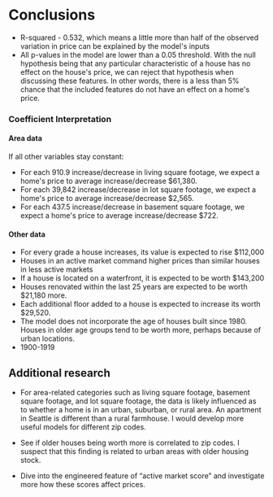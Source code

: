 # Conclusions



- R-squared - 0.532, which means a little more than half of the observed variation in price can be explained by the model's inputs
- All p-values in the model are lower than a 0.05 threshold. With the null hypothesis being that any particular characteristic of a house has no effect on the house's price, we can reject that hypothesis when discussing these features. In other words, there is a less than 5% chance that the included features do not have an effect on a home's price. 

### Coefficient Interpretation

#### Area data

If all other variables stay constant:

- For each 910.9 increase/decrease in living square footage, we expect a home's price to average increase/decrease $61,380.
- For each 39,842 increase/decrease in lot square footage, we expect a home's price to average increase/decrease $2,565.
- For each 437.5 increase/decrease in basement square footage, we expect a home's price to average increase/decrease $722.

#### Other data

- For every grade a house increases, its value is expected to rise $112,000 
- Houses in an active market command higher prices than similar houses in less active markets
- If a house is located on a waterfront, it is expected to be worth $143,200
- Houses renovated within the last 25 years are expected to be worth $21,180 more.
- Each additional floor added to a house is expected to increase its worth $29,520.
-  The model does not incorporate the age of houses built since 1980. Houses in older age groups tend to be worth more, perhaps because of urban locations.  
  - 1900-1919



## Additional research 

- For area-related categories such as living square footage, basement square footage, and lot square footage, the data is likely influenced as to whether a home is in an urban, suburban, or rural area. An apartment in Seattle is different than a rural farmhouse. I would develop more useful models for different zip codes.

- See if older houses being worth more is correlated to zip codes. I suspect that this finding is related to urban areas with older housing stock.
- Dive into the engineered feature of “active market score” and investigate more how these scores affect prices.



 